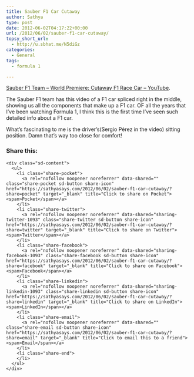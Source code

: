 ```yaml
---
title: Sauber F1 Car Cutaway
author: Sathya
type: post
date: 2012-06-02T04:17:22+00:00
url: /2012/06/02/sauber-f1-car-cutaway/
topsy_short_url:
  - http://u.sbhat.me/N5diGz
categories:
  - General
tags:
  - formula 1

---
```

[Sauber F1 Team &#8211; World Premiere: Cutaway F1 Race Car &#8211; YouTube][1].



The Sauber F1 team has this video of a F1 car spliced right in the middle, showing us all the components that make up a F1 car. OF all the years that I&#8217;ve been watching Formula 1, I think this is the first time I&#8217;ve seen such detailed info about a F1 car.

What&#8217;s fascinating to me is the driver&#8217;s(Sergio Pérez in the video) sitting position. Damn that&#8217;s way too close for comfort!

<div class="sharedaddy sd-sharing-enabled">
  <div class="robots-nocontent sd-block sd-social sd-social-icon-text sd-sharing">
    <h3 class="sd-title">
      Share this:
    </h3>
    
    <div class="sd-content">
      <ul>
        <li class="share-pocket">
          <a rel="nofollow noopener noreferrer" data-shared="" class="share-pocket sd-button share-icon" href="https://sathyasays.com/2012/06/02/sauber-f1-car-cutaway/?share=pocket" target="_blank" title="Click to share on Pocket"><span>Pocket</span></a>
        </li>
        <li class="share-twitter">
          <a rel="nofollow noopener noreferrer" data-shared="sharing-twitter-1093" class="share-twitter sd-button share-icon" href="https://sathyasays.com/2012/06/02/sauber-f1-car-cutaway/?share=twitter" target="_blank" title="Click to share on Twitter"><span>Twitter</span></a>
        </li>
        <li class="share-facebook">
          <a rel="nofollow noopener noreferrer" data-shared="sharing-facebook-1093" class="share-facebook sd-button share-icon" href="https://sathyasays.com/2012/06/02/sauber-f1-car-cutaway/?share=facebook" target="_blank" title="Click to share on Facebook"><span>Facebook</span></a>
        </li>
        <li class="share-linkedin">
          <a rel="nofollow noopener noreferrer" data-shared="sharing-linkedin-1093" class="share-linkedin sd-button share-icon" href="https://sathyasays.com/2012/06/02/sauber-f1-car-cutaway/?share=linkedin" target="_blank" title="Click to share on LinkedIn"><span>LinkedIn</span></a>
        </li>
        <li class="share-email">
          <a rel="nofollow noopener noreferrer" data-shared="" class="share-email sd-button share-icon" href="https://sathyasays.com/2012/06/02/sauber-f1-car-cutaway/?share=email" target="_blank" title="Click to email this to a friend"><span>Email</span></a>
        </li>
        <li class="share-end">
        </li>
      </ul>
    </div>
  </div>
</div>

 [1]: http://www.youtube.com/watch?feature=player_embedded&v=_Wn1EFLa2C8